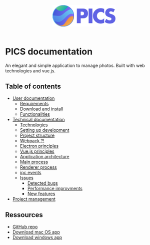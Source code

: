 <div align="center" style="margin-bottom:60px;">
  <img src="logo.svg" width="40%"/>
</div>

# PICS documentation

An elegant and simple application to manage photos. Built with web technologies and vue.js.

## Table of contents

* [User documentation](userdoc/userdoc.html)
  * [Requirements](userdoc/requirements.html)
  * [Download and install](userdoc/installation.html)
  * [Functionalities](userdoc/features.html)
* [Technical documentation](techdoc/techdoc.html)
  * [Technologies](techdoc/technologies.html)
  * [Setting up development](techdoc/setting-up-development.html)
  * [Project structure](techdoc/project-structure.html)
  * [Webpack ?!](techdoc/webpack.html)
  * [Electron principles](techdoc/electron.html)
  * [Vue.js principles](techdoc/vuejs.html)
  * [Application architecture](techdoc/architecture.html)
  * [Main process](techdoc/main.html)
  * [Renderer process](techdoc/renderer.html)
  * [ipc events](techdoc/ipcevents.html)
  * [Issues](techdoc/issues.html)
    * [Detected bugs](techdoc/issues.html#Bugs)
    * [Performance improvments](techdoc/issues.html#Performances)
    * [New features](techdoc/issues.html#Features)
*  [Project management](projectmanagment/comments.html)

## Ressources

* [GitHub repo](https://github.com/bastiennicoud/PICS)
* [Download mac OS app](#)
* [Download windows app](#)